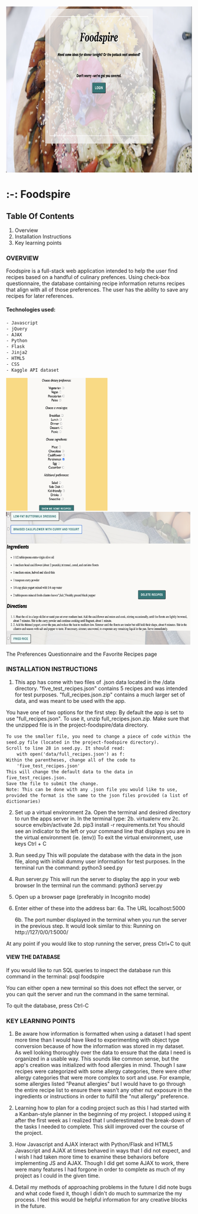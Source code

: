 <p align="center">
<img src="foodspire_index.png" alt="index of Foodspire Webapp"
	title="Homepage for Foodspire" width="690" height="450" />
</p>



# :-: Foodspire


## Table Of Contents

1. Overview
2. Installation Instructions
3. Key learning points



### OVERVIEW

Foodspire is a full-stack web application intended to help the user find recipes based on a handful of culinary prefences. Using check-box questionnaire, the database containing recipe information returns recipes that align with all of those preferences. The user has the ability to save any recipes for later references. 

#### Technologies used:
    - Javascript
    - jQuery
    - AJAX
    - Python
    - Flask
    - Jinja2
    - HTML5
    - CSS  
    - Kaggle API dataset



<img src="foodspire_questionnaire.png" alt="Questionnaire from Foodspire Webapp"
	title="Preferences Questionnaire for Foodspire" width="275" height="360"/> <img src="foodspire_fav_example.png" alt="Snippet of Favorite Recipes from Foodspire Webapp"
	title="Favorite Recipe" width="500" height="360"/>

The Preferences Questionnaire and the Favorite Recipes page













### INSTALLATION INSTRUCTIONS

1. This app has come with two files of .json data located in the /data directory.
    "five_test_recipes.json" contains 5 recipes and was intended for test purposes.
    "full_recipes.json.zip" contains a much larger set of data, and was 
    meant to be used with the app. 


You have one of two options for the first step:
    By default the app is set to use "full_recipes.json". To use it, unzip full_recipes.json.zip. 
    Make sure that the unzipped file is in the project-foodspire/data directory.

    To use the smaller file, you need to change a piece of code within the seed.py file (located in the project-foodspire directory). 
    Scroll to line 28 in seed.py. It should read:
        with open('data/full_recipes.json') as f:
    Within the parentheses, change all of the code to 
        'five_test_recipes.json'
    This will change the default data to the data in five_test_recipes.json.
    Save the file to submit the change.
    Note: This can be done with any .json file you would like to use, provided the format is the same to the json files provided (a list of dictionaries)



2. Set up a virtual environment
    2a. Open the terminal and desired directory to run the apps server in. 
        In the terminal type:
        2b. virtualenv env
        2c. source env/bin/activate
        2d. pip3 install -r requirements.txt
    You should see an indicator to the left or your command line that displays you are 
    in the virtual environment (ie. (env))
    To exit the virtual environment, use keys Ctrl + C 


3. Run seed.py
    This will populate the database with the data in the json file, along with 
    initial dummy user information for test purposes. 
    In the terminal run the command:
            python3 seed.py


4. Run server.py
    This will run the server to display the app in your web browser
    In the terminal run the command:
            python3 server.py


5. Open up a browser page (preferably in Incognito mode)


6. Enter either of these into the address bar:
    6a. The URL localhost:5000

    6b. The port number displayed in the terminal when you run the server 
    in the previous step. It would look similar to this:
        Running on http://127/0/0/1:5000/ 

At any point if you would like to stop running the server, press Ctrl+C to quit



#### VIEW THE DATABASE

If you would like to run SQL queries to inspect the database run this command in the terminal:
    psql foodspire

You can either open a new terminal so this does not effect the server, or you 
can quit the server and run the command in the same terminal. 

To quit the database, press Ctrl-C



### KEY LEARNING POINTS

1. Be aware how information is formatted when using a dataset
        I had spent more time than I would have liked to experimenting with object type conversion 
        because of how the information was stored in my dataset. As well looking thoroughly over the 
        data to ensure that the data I need is organized in a usable way. This sounds like common sense,
        but the app's creation was initialized with food allergies in mind. Though I saw recipes were categorized with some allergy categories, there were other allergy categories that were more complex to sort and use. 
        For example, some allergies listed "Peanut allergies" but I would have to go through
        the entire recipe list to ensure there wasn't any other nut exposure in the ingredients or 
        instructions in order to fulfill the "nut allergy" preference.


2. Learning how to plan for a coding project such as this
        I had started with a Kanban-style planner in the beginning of my project. I stopped using it
        after the first week as I realized that I underestimated the break-down of the tasks I needed
        to complete. This skill improved over the course of the project.


3. How Javascript and AJAX interact with Python/Flask and HTML5
        Javascript and AJAX at times behaved in ways that I did not expect, and I wish I had taken more
        time to examine these behaviors before implementing JS and AJAX. Though I did get some 
        AJAX to work, there were many features I had forgone in order to complete as much of my
        project as I could in the given time. 

4. Detail my methods of approaching problems in the future
        I did note bugs and what code fixed it, though I didn't do much to summarize the
        my process. I feel this would be helpful information for any creative blocks
        in the future.
